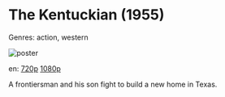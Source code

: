 # The Kentuckian (1955)

Genres: action, western

![poster](http://image.tmdb.org/t/p/w500/zosDKXmPdjmDdcwBzA5tJ761cGV.jpg)

en:
  [720p](magnet:?xt=urn:btih:51720ABA350D9E1B11D02D32E4ED2C6D02BAB9CD&tr=udp://glotorrents.pw:6969/announce&tr=udp://tracker.opentrackr.org:1337/announce&tr=udp://torrent.gresille.org:80/announce&tr=udp://tracker.openbittorrent.com:80&tr=udp://tracker.coppersurfer.tk:6969&tr=udp://tracker.leechers-paradise.org:6969&tr=udp://p4p.arenabg.ch:1337&tr=udp://tracker.internetwarriors.net:1337)
  [1080p](magnet:?xt=urn:btih:05DA78B74423F265FFECDE0EF80FD1DCCE348EE9&tr=udp://glotorrents.pw:6969/announce&tr=udp://tracker.opentrackr.org:1337/announce&tr=udp://torrent.gresille.org:80/announce&tr=udp://tracker.openbittorrent.com:80&tr=udp://tracker.coppersurfer.tk:6969&tr=udp://tracker.leechers-paradise.org:6969&tr=udp://p4p.arenabg.ch:1337&tr=udp://tracker.internetwarriors.net:1337)
  


A frontiersman and his son fight to build a new home in Texas.